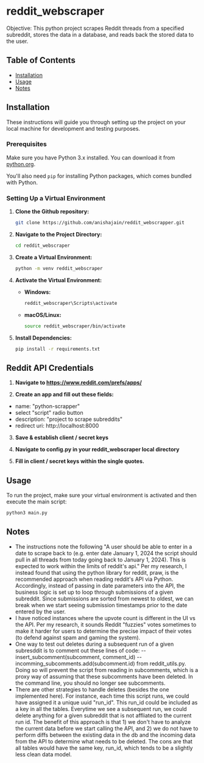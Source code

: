 # reddit_webscraper

Objective:
This python project scrapes Reddit threads from a specified subreddit, stores the data in a database, and
reads back the stored data to the user.

## Table of Contents

- [Installation](#installation)
- [Usage](#usage)
- [Notes](#notes)

## Installation

These instructions will guide you through setting up the project on your local machine for development and testing purposes.

### Prerequisites

Make sure you have Python 3.x installed. You can download it from [python.org](https://www.python.org/).

You'll also need `pip` for installing Python packages, which comes bundled with Python.

### Setting Up a Virtual Environment

1. **Clone the Github repository:**

    ```sh
    git clone https://github.com/anishajain/reddit_webscrapper.git
    ```

2. **Navigate to the Project Directory:**

    ```sh
    cd reddit_webscraper
    ```

3. **Create a Virtual Environment:**

    ```sh
    python -m venv reddit_webscraper
    ```

4. **Activate the Virtual Environment:**

    - **Windows:**

      ```sh
      reddit_webscraper\Scripts\activate
      ```

    - **macOS/Linux:**

      ```sh
      source reddit_webscraper/bin/activate
      ```

5. **Install Dependencies:**

    ```sh
    pip install -r requirements.txt
    ```

## Reddit API Credentials

1. **Navigate to https://www.reddit.com/prefs/apps/**

2. **Create an app and fill out these fields:**
- name: "python-scrapper"
- select "script" radio button
- description: "project to scrape subreddits"
- redirect uri: http://localhost:8000
 
3. **Save & establish client / secret keys**

4. **Navigate to config.py in your reddit_webscraper local directory**

5. **Fill in client / secret keys within the single quotes.**



## Usage

To run the project, make sure your virtual environment is activated and then execute the main script:

```sh
python3 main.py
```

## Notes
- The instructions note the following "A user should be able to enter in a date to scrape back to (e.g. enter date January 1, 2024 the script should pull in all threads from today going back to January 1, 2024). This is expected to
work within the limits of reddit's api."
Per my research, I instead found that using the python library for reddit, praw, is the recommended approach when reading reddit's API via Python. Accordingly, instead of passing in date parameters into the API, the business logic is set up to loop through submissions of a given subreddit. Since submissions are sorted from newest to oldest, we can break when we start seeing submission timestamps prior to the date entered by the user.
- I have noticed instances where the upvote count is different in the UI vs the API. Per my research, it sounds Reddit "fuzzies" votes sometimes to make it harder for users to determine the precise impact of their votes (to defend against spam and gaming the system).
- One way to test out deletes during a subsequent run of a given subresddit is to comment out these lines of code: 
    -- insert_subcomment(subcomment, comment_id)
    -- incomming_subcomments.add(subcomment.id) from reddit_utils.py. Doing so will prevent the script from reading in subcomments, which is a proxy way of assuming that these subcomments have been deleted. In the command line, you should no longer see subcomments.
- There are other strategies to handle deletes (besides the one implemented here). For instance, each time this script runs, we could have assigned it a unique uuid "run_id". This run_id could be included as a key in all the tables. Everytime we see a subsequent run, we could delete anything for a given subreddit that is not affliated to the current run id. The benefit of this approach is that 1) we don't have to analyze the current data before we start calling the API, and 2) we do not have to perform diffs between the existing data in the db and the incoming data from the API to determine what needs to be deleted. The cons are that all tables would have the same key, run_id, which tends to be a slightly less clean data model.